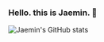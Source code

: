 ### Hello. this is Jaemin. 👋

![Jaemin's GitHub stats](https://github-readme-stats.vercel.app/api?username=jmParkGit&theme=calm&show_icons=true)



<!--
**jmParkGit/jmParkGit** is a ✨ _special_ ✨ repository because its `README.md` (this file) appears on your GitHub profile.

Here are some ideas to get you started:

- 🔭 I’m currently working on ...
- 🌱 I’m currently learning ...
- 👯 I’m looking to collaborate on ...
- 🤔 I’m looking for help with ...
- 💬 Ask me about ...
- 📫 How to reach me: ...
- 😄 Pronouns: ...
- ⚡ Fun fact: ...
-->
